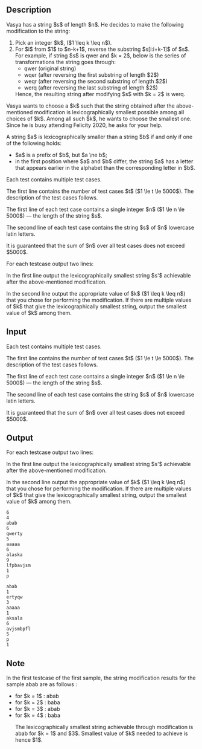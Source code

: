 ## Description

<div><p>Vasya has a string $s$ of length $n$. He decides to make the following modification to the string: </p><ol> <li> Pick an integer $k$, ($1 \leq k \leq n$). </li><li> For $i$ from $1$ to $n-k+1$, reverse the substring $s[i:i+k-1]$ of $s$. For example, if string $s$ is <span class="tex-font-style-tt">qwer</span> and $k = 2$, below is the series of transformations the string goes through: <ul> <li> <span class="tex-font-style-tt">qwer</span> (original string) </li><li> <span class="tex-font-style-tt">wqer</span> (after reversing the first substring of length $2$) </li><li> <span class="tex-font-style-tt">weqr</span> (after reversing the second substring of length $2$) </li><li> <span class="tex-font-style-tt">werq</span> (after reversing the last substring of length $2$) </li></ul> Hence, the resulting string after modifying $s$ with $k = 2$ is <span class="tex-font-style-tt">werq</span>. </li></ol><p>Vasya wants to choose a $k$ such that the string obtained after the above-mentioned modification is lexicographically smallest possible among all choices of $k$. Among all such $k$, he wants to choose the smallest one. Since he is busy attending Felicity 2020, he asks for your help.</p><p>A string $a$ is lexicographically smaller than a string $b$ if and only if one of the following holds: </p><ul> <li> $a$ is a prefix of $b$, but $a \ne b$; </li><li> in the first position where $a$ and $b$ differ, the string $a$ has a letter that appears earlier in the alphabet than the corresponding letter in $b$. </li></ul></div><div class="input-specification"><p>Each test contains multiple test cases. </p><p>The first line contains the number of test cases $t$ ($1 \le t \le 5000$). The description of the test cases follows.</p><p>The first line of each test case contains a single integer $n$ ($1 \le n \le 5000$)&nbsp;— the length of the string $s$.</p><p>The second line of each test case contains the string $s$ of $n$ lowercase latin letters.</p><p>It is guaranteed that the sum of $n$ over all test cases does not exceed $5000$.</p></div><div class="output-specification"><p>For each testcase output two lines:</p><p>In the first line output the lexicographically smallest string $s'$ achievable after the above-mentioned modification. </p><p>In the second line output the appropriate value of $k$ ($1 \leq k \leq n$) that you chose for performing the modification. If there are multiple values of $k$ that give the lexicographically smallest string, output the smallest value of $k$ among them.</p></div>

## Input

<p>Each test contains multiple test cases. </p><p>The first line contains the number of test cases $t$ ($1 \le t \le 5000$). The description of the test cases follows.</p><p>The first line of each test case contains a single integer $n$ ($1 \le n \le 5000$)&nbsp;— the length of the string $s$.</p><p>The second line of each test case contains the string $s$ of $n$ lowercase latin letters.</p><p>It is guaranteed that the sum of $n$ over all test cases does not exceed $5000$.</p>

## Output

<p>For each testcase output two lines:</p><p>In the first line output the lexicographically smallest string $s'$ achievable after the above-mentioned modification. </p><p>In the second line output the appropriate value of $k$ ($1 \leq k \leq n$) that you chose for performing the modification. If there are multiple values of $k$ that give the lexicographically smallest string, output the smallest value of $k$ among them.</p>





```input1
6
4
abab
6
qwerty
5
aaaaa
6
alaska
9
lfpbavjsm
1
p
```




```output1
abab
1
ertyqw
3
aaaaa
1
aksala
6
avjsmbpfl
5
p
1
```



## Note

<p>In the first testcase of the first sample, the string modification results for the sample <span class="tex-font-style-tt">abab</span> are as follows : </p><ul> <li> for $k = 1$ : <span class="tex-font-style-tt">abab</span> </li><li> for $k = 2$ : <span class="tex-font-style-tt">baba</span> </li><li> for $k = 3$ : <span class="tex-font-style-tt">abab</span> </li><li> for $k = 4$ : <span class="tex-font-style-tt">baba</span><p>The lexicographically smallest string achievable through modification is <span class="tex-font-style-tt">abab</span> for $k = 1$ and $3$. Smallest value of $k$ needed to achieve is hence $1$. </p></li></ul>
